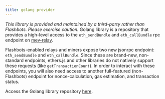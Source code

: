 ```yaml
---
title: golang provider
---
```

_This library is provided and maintained by a third-party rather than Flashbots. Please exercise caution._
Golang library is a repository that provides a high-level access to the `eth_sendBundle` and `eth_callBundle` rpc endpoint on [mev-relay](https://github.com/flashbots/mev-relay-js).

Flashbots-enabled relays and miners expose two new jsonrpc endpoint: `eth_sendBundle` and `eth_callBundle`. Since these are brand-new, non-standard endpoints, ethers.js and other libraries do not natively support these requests (like `getTransactionCount`). In order to interact with these endpoints, you will also need access to another full-featured (non-Flashbots) endpoint for nonce-calculation, gas estimation, and transaction status.

Access the Golang library repository [here](https://github.com/cryptoriums/flashbot).
